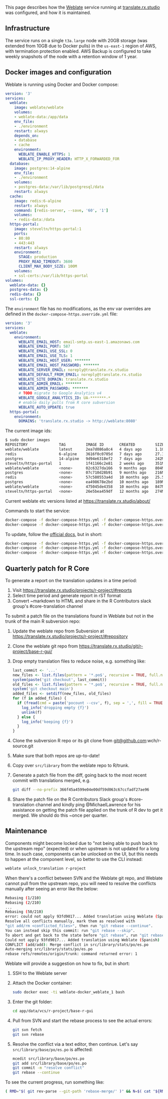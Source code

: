 This page describes how the [Weblate](https://weblate.org/en/) service running at [translate.rx.studio](https://translate.rx.studio) was configured, and how it is maintained.

## Infrastructure

The service runs on a single `t3a.large` node with 20GB storage (was extended from 10GB due to Docker pulls) in the `us-east-1` region of AWS, with termination protection enabled. AWS Backup is configured to take weekly snapshots of the node with a retention window of 1 year.

## Docker images and configuration

Weblate is running using Docker and Docker compose:

```yaml
version: '3'
services:
  weblate:
    image: weblate/weblate
    volumes:
    - weblate-data:/app/data
    env_file:
    - ./environment
    restart: always
    depends_on:
    - database
    - cache
    environment:
      WEBLATE_ENABLE_HTTPS: 1
      WEBLATE_IP_PROXY_HEADER: HTTP_X_FORWARDED_FOR
  database:
    image: postgres:14-alpine
    env_file:
    - ./environment
    volumes:
    - postgres-data:/var/lib/postgresql/data
    restart: always
  cache:
    image: redis:6-alpine
    restart: always
    command: [redis-server, --save, '60', '1']
    volumes:
    - redis-data:/data
  https-portal:
    image: steveltn/https-portal:1
    ports:
    - 80:80
    - 443:443
    restart: always
    environment:
      STAGE: production
      PROXY_READ_TIMEOUT: 3600
      CLIENT_MAX_BODY_SIZE: 100M
    volumes:
    - ssl-certs:/var/lib/https-portal
volumes:
  weblate-data: {}
  postgres-data: {}
  redis-data: {}
  ssl-certs: {}
```

The `environment` file has no modifications, as the env var overrides are defined in the `docker-compose-https.override.yml` file:

```yaml
version: '3'
services:
  weblate:
    environment:
      WEBLATE_EMAIL_HOST: email-smtp.us-east-1.amazonaws.com
      WEBLATE_EMAIL_PORT: 587
      WEBLATE_EMAIL_USE_SSL: 0
      WEBLATE_EMAIL_USE_TLS: 1
      WEBLATE_EMAIL_HOST_USER: *******
      WEBLATE_EMAIL_HOST_PASSWORD: *******
      WEBLATE_SERVER_EMAIL: noreply@translate.rx.studio
      WEBLATE_DEFAULT_FROM_EMAIL: noreply@translate.rx.studio
      WEBLATE_SITE_DOMAIN: translate.rx.studio
      WEBLATE_ADMIN_EMAIL: *******
      WEBLATE_ADMIN_PASSWORD: *******
      # TODO migrate to Google Analytics v4
      WEBLATE_GOOGLE_ANALYTICS_ID: UA-*******-*
      # enable daily pulls from R core subversion
      WEBLATE_AUTO_UPDATE: true
  https-portal:
    environment:
      DOMAINS: 'translate.rx.studio -> http://weblate:8080'
```

The current image ids:

```bash
$ sudo docker images
REPOSITORY              TAG         IMAGE ID       CREATED         SIZE
weblate/weblate         latest      2ea7d086a8c4   4 days ago      1.1GB
redis                   6-alpine    3616f0c0705d   7 days ago      27.1MB
postgres                14-alpine   9d94e6318ef2   7 days ago      242MB
steveltn/https-portal   1           1f41166c2e81   2 weeks ago     351MB
weblate/weblate         <none>      02c6327da166   9 months ago    804MB
postgres                <none>      07c710d28b91   9 months ago    216MB
redis                   <none>      57c580553a4d   10 months ago   25.5MB
postgres                <none>      ea498678e2bd   10 months ago   189MB
weblate/weblate         <none>      475045de4358   10 months ago   847MB
steveltn/https-portal   <none>      26e5bea459df   12 months ago   274MB
```

Current weblate etc versions listed at https://translate.rx.studio/about/

Commands to start the service:

```sh
docker-compose -f docker-compose-https.yml -f docker-compose-https.override.yml build
docker-compose -f docker-compose-https.yml -f docker-compose-https.override.yml up
```

To update, follow the [official docs](https://docs.weblate.org/en/latest/admin/install/docker.html#upgrading-the-docker-container), but in short:

```sh
docker-compose -f docker-compose-https.yml -f docker-compose-https.override.yml pull
docker-compose -f docker-compose-https.yml -f docker-compose-https.override.yml down
docker-compose -f docker-compose-https.yml -f docker-compose-https.override.yml up -d
```

## Quarterly patch for R Core

To generate a report on the translation updates in a time period:

1. Visit https://translate.rx.studio/projects/r-project/#reports
2. Select time period and generate report in rST format
3. Convert ~markdown to HTML and share in the R Contributors slack group's #core-translation channel

To submit a patch file on the translations found in Weblate but not in the trunk of the main R subversion repo:

1. Update the weblate repo from Subversion at https://translate.rx.studio/projects/r-project/#repository
2. Clone the weblate git repo from https://translate.rx.studio/git/r-project/base-r-gui/
3. Drop empty translation files to reduce noise, e.g. something like:

    ```r
    last_commit <- '...'
    new_files <- list.files(pattern = '*.po$', recursive = TRUE, full.names = TRUE)
    system(paste('git checkout', last_commit))
    old_files <- list.files(pattern = '*.po$', recursive = TRUE, full.names = TRUE)
    system('git checkout main')
    added_files <- setdiff(new_files, old_files)                                                                                                                                                                                                   
    for (f in added_files) {
      if (fread(cmd = paste('pocount --csv', f), sep = ',', fill = TRUE)$`Translated Messages` == 0) {
        log_info('dropping empty {f}')
        unlink(f)
      } else {
        log_info('keeping {f}')
      }
    }
    ```

4. Clone the subversion R repo or its git clone from git@github.com:wch/r-source.git
5. Make sure that both repos are up-to-date!
6. Copy over `src/library` from the weblate repo to R/trunk.
7. Generate a patch file from the diff, going back to the most recent commit with translations merged, e.g.

    ```sh
    git diff --no-prefix 366f45a4599e04e00df59d063c67ccfadf27ae96
    ```

8. Share the patch file on the R Contributors Slack group's #core-translation channel and kindly ping @MichaelLawrence for his assistance on getting the patch file applied on the trunk of R dev to get it merged. We should do this ~once per quarter.

## Maintenance

Components might become locked due to "not being able to push back to the upstream repo" (expected) or when upstream is not updated for a long time. In such case, components can be unlocked on the UI, but this needs to happen at the component level, so better to use the CLI instead:

```sh
weblate unlock_translation r-project
```

When there's a conflict between SVN and the Weblate git repo, and Weblate cannot pull from the upstream repo, you will need to resolve the conflicts manually after seeing an error like the below:

```sh
Rebasing (1/210)
Rebasing (2/210)
...
Rebasing (50/210)
error: could not apply 93fd9017... Added translation using Weblate (Spanish)
Resolve all conflicts manually, mark them as resolved with
"git add/rm <conflicted_files>", then run "git rebase --continue".
You can instead skip this commit: run "git rebase --skip".
To abort and get back to the state before "git rebase", run "git rebase --abort".
Could not apply 93fd9017... Added translation using Weblate (Spanish)
CONFLICT (add/add): Merge conflict in src/library/stats/po/es.po
Auto-merging src/library/stats/po/es.po
rebase refs/remotes/origin/trunk: command returned error: 1
```

Weblate will provide a suggestion on how to fix, but in short:

1. SSH to the Weblate server
2. Attach the Docker container:

    ```sh
    sudo docker exec -ti weblate-docker_weblate_1 bash
    ```

3. Enter the git folder:

    ```sh
    cd app/data/vcs/r-project/base-r-gui
    ```

4. Pull from SVN and start the rebase process to see the actual errors:

    ```sh
    git svn fetch
    git svn rebase
    ```

5. Resolve the conflict via a text editor, then continue. Let's say `src/library/base/po/es.po` is affected:

    ```sh
    mcedit src/library/base/po/es.po
    git add src/library/base/po/es.po
    git commit -m "resolve conflict"
    git rebase --continue
    ```

To see the current progress, run something like:

```sh
( RMD="$( git rev-parse --git-path 'rebase-merge/' )" && N=$( cat "${RMD}msgnum" ) && L=$( cat "${RMD}end" ) && echo "${N} / ${L}" ; )
```

